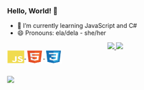 ### Hello, World! 👋
- 🌱 I’m currently learning JavaScript and C#
- 😄 Pronouns: ela/dela - she/her


<div align="center">
  <a href="https://github.com/Cerian-ui">
  <img height="180em" src="https://github-readme-stats.vercel.app/api?username=cerian-ui&show_icons=true&theme=dracula&include_all_commits=true&count_private=true"/>
  <img height="180em" src="https://github-readme-stats.vercel.app/api/top-langs/?username=cerian-ui&layout=compact&langs_count=7&theme=dracula"/>
</div>

<div>
  <img align="center" alt="Rafa-Js" height="30" width="40" src="https://raw.githubusercontent.com/devicons/devicon/master/icons/javascript/javascript-plain.svg">
  <img align="center" alt="Rafa-HTML" height="30" width="40" src="https://raw.githubusercontent.com/devicons/devicon/master/icons/html5/html5-original.svg">
  <img align="center" alt="Rafa-CSS" height="30" width="40" src="https://raw.githubusercontent.com/devicons/devicon/master/icons/css3/css3-original.svg">   
</div>
  
  ##
  
  
<div>
 	<a href="https://www.linkedin.com/in/b%C3%A1rbara-augusta-6401a5a7/" target="_blank"><img src="https://img.shields.io/badge/LinkedIn-0077B5?style=for-the-badge&logo=linkedin&logoColor=white"></a>    
